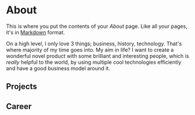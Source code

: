 # About

This is where you put the contents of your *About* page. Like all your pages, it's in [Markdown](https://guides.github.com/features/mastering-markdown/) format.

On a high level, I only love 3 things; business, history, technology. That's where majority of my time goes into. My aim in life? I want to create a wonderful novel product with some brilliant and interesting people, which is _really_ helpful to the world, by using multiple cool technologies efficiently and have a good business model around it. 

## Projects

## Career
